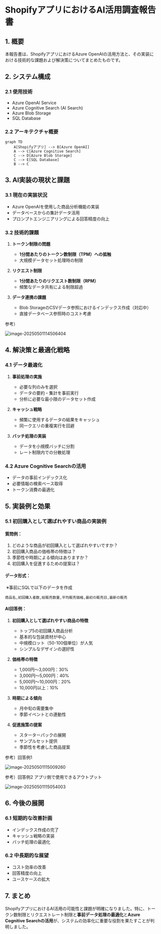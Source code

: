 # ShopifyアプリにおけるAI活用調査報告書

## 1. 概要

本報告書は、ShopifyアプリにおけるAzure OpenAIの活用方法と、その実装における技術的な課題および解決策についてまとめたものです。

## 2. システム構成

### 2.1 使用技術
- Azure OpenAI Service
- Azure Cognitive Search (AI Search)
- Azure Blob Storage
- SQL Database

### 2.2 アーキテクチャ概要
```mermaid
graph TD
    A[Shopifyアプリ] --> B[Azure OpenAI]
    A --> C[Azure Cognitive Search]
    C --> D[Azure Blob Storage]
    C --> E[SQL Database]
    B --> C
```

## 3. AI実装の現状と課題

### 3.1 現在の実装状況
- Azure OpenAIを使用した商品分析機能の実装
- データベースからの集計データ活用
- プロンプトエンジニアリングによる回答精度の向上

### 3.2 技術的課題
1. **トークン制限の問題**
   - **1分間あたりのトークン数制限（TPM）への抵触**
   - 大規模データセット処理時の制限
   
2. **リクエスト制限**
   - **1分間あたりのリクエスト数制限（RPM）**
   - 頻繁なデータ共有による制限超過

3. **データ連携の課題**
   - Blob StorageのCSVデータ参照におけるインデックス作成（対応中）
   - 直接データベース参照時のコスト考慮



参考）

![image-20250501114506404](C:\Users\fukuda\AppData\Roaming\Typora\typora-user-images\image-20250501114506404.png)

## 4. 解決策と最適化戦略

### 4.1 データ最適化
1. **事前処理の実施**
   - 必要な列のみを選択
   - データの要約・集計を事前実行
   - 分析に必要な最小限のデータセット作成

2. **キャッシュ戦略**
   - 頻繁に使用するデータの結果をキャッシュ
   - 同一クエリの重複実行を回避

3. **バッチ処理の実装**
   - データを小規模バッチに分割
   - レート制限内での分散処理

### 4.2 Azure Cognitive Searchの活用
- データの事前インデックス化
- 必要情報の検索ベース取得
- トークン消費の最適化

## 5. 実装例と効果

### 5.1 初回購入として選ばれやすい商品の実装例　

#### 質問例：
1. どのような商品が初回購入として選ばれやすいですか？
2. 初回購入商品の価格帯の特徴は？
3. 季節性や時期による傾向はありますか？
4. 初回購入を促進するための提案は？

#### データ形式：

​	※事前にSQLで以下のデータを作成

```csv
商品名,初回購入者数,総販売数量,平均販売価格,最初の販売日,最新の販売
```



#### AI回答例：

1. **初回購入として選ばれやすい商品の特徴**
   - トップ5の初回購入商品分析
   - 基本的な包装資材が中心
   - 中規模ロット（50-100個単位）が人気
   - シンプルなデザインの選好性

2. **価格帯の特徴**
   - 1,000円～3,000円：30%
   - 3,000円～5,000円：40%
   - 5,000円～10,000円：20%
   - 10,000円以上：10%

3. **時期による傾向**
   - 月中旬の需要集中
   - 季節イベントとの連動性

4. **促進施策の提案**
   - スターターパックの展開
   - サンプルセット提供
   - 季節性を考慮した商品提案

参考）回答例1

![image-20250501115009260](C:\Users\fukuda\AppData\Roaming\Typora\typora-user-images\image-20250501115009260.png)

参考）回答例2 アプリ側で使用できるアウトプット

![image-20250501115054003](C:\Users\fukuda\AppData\Roaming\Typora\typora-user-images\image-20250501115054003.png)

## 6. 今後の展開

### 6.1 短期的な改善計画
- インデックス作成の完了
- キャッシュ戦略の実装
- バッチ処理の最適化

### 6.2 中長期的な展望
- コスト効率の改善
- 回答精度の向上
- ユースケースの拡大

## 7. まとめ

ShopifyアプリにおけるAI活用の可能性と課題が明確になりました。特に、トークン数制限とリクエストレート制限と**事前データ処理の最適化**と**Azure Cognitive Searchの活用**が、システムの効率化に重要な役割を果たすことが判明しました。
